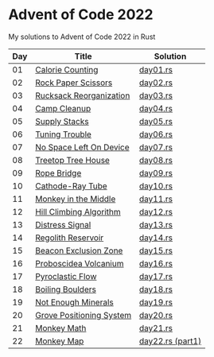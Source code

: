 # Advent of Code 2022

My solutions to Advent of Code 2022 in Rust

| Day | Title                                                            | Solution                                   |
| --- | ---------------------------------------------------------------- | ------------------------------------------ |
| 01  | [Calorie Counting](https://adventofcode.com/2022/day/1)          | [day01.rs](src/solutions/day01.rs)         |
| 02  | [Rock Paper Scissors](https://adventofcode.com/2022/day/2)       | [day02.rs](src/solutions/day02.rs)         |
| 03  | [Rucksack Reorganization](https://adventofcode.com/2022/day/3)   | [day03.rs](src/solutions/day03.rs)         |
| 04  | [Camp Cleanup](https://adventofcode.com/2022/day/4)              | [day04.rs](src/solutions/day04.rs)         |
| 05  | [Supply Stacks](https://adventofcode.com/2022/day/5)             | [day05.rs](src/solutions/day05.rs)         |
| 06  | [Tuning Trouble](https://adventofcode.com/2022/day/6)            | [day06.rs](src/solutions/day06.rs)         |
| 07  | [No Space Left On Device](https://adventofcode.com/2022/day/7)   | [day07.rs](src/solutions/day07.rs)         |
| 08  | [Treetop Tree House](https://adventofcode.com/2022/day/8)        | [day08.rs](src/solutions/day08.rs)         |
| 09  | [Rope Bridge](https://adventofcode.com/2022/day/9)               | [day09.rs](src/solutions/day09.rs)         |
| 10  | [Cathode-Ray Tube](https://adventofcode.com/2022/day/10)         | [day10.rs](src/solutions/day10.rs)         |
| 11  | [Monkey in the Middle](https://adventofcode.com/2022/day/11)     | [day11.rs](src/solutions/day11.rs)         |
| 12  | [Hill Climbing Algorithm](https://adventofcode.com/2022/day/12)  | [day12.rs](src/solutions/day12.rs)         |
| 13  | [Distress Signal](https://adventofcode.com/2022/day/13)          | [day13.rs](src/solutions/day13.rs)         |
| 14  | [Regolith Reservoir](https://adventofcode.com/2022/day/14)       | [day14.rs](src/solutions/day14.rs)         |
| 15  | [Beacon Exclusion Zone](https://adventofcode.com/2022/day/15)    | [day15.rs](src/solutions/day15.rs)         |
| 16  | [Proboscidea Volcanium](https://adventofcode.com/2022/day/16)    | [day16.rs](src/solutions/day16.rs)         |
| 17  | [Pyroclastic Flow](https://adventofcode.com/2022/day/17)         | [day17.rs](src/solutions/day17.rs)         |
| 18  | [Boiling Boulders](https://adventofcode.com/2022/day/18)         | [day18.rs](src/solutions/day18.rs)         |
| 19  | [Not Enough Minerals](https://adventofcode.com/2022/day/19)      | [day19.rs](src/solutions/day19.rs)         |
| 20  | [Grove Positioning System](https://adventofcode.com/2022/day/20) | [day20.rs](src/solutions/day20.rs)         |
| 21  | [Monkey Math](https://adventofcode.com/2022/day/21)              | [day21.rs](src/solutions/day21.rs)         |
| 22  | [Monkey Map](https://adventofcode.com/2022/day/22)               | [day22.rs (part1)](src/solutions/day22.rs) |
